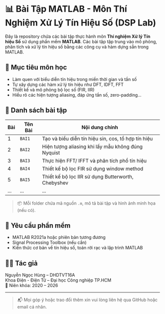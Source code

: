 # 📊 Bài Tập MATLAB - Môn Thí Nghiệm Xử Lý Tín Hiệu Số (DSP Lab)

Đây là repository chứa các bài tập thực hành môn **Thí nghiệm Xử lý Tín hiệu Số** sử dụng phần mềm **MATLAB**. Các bài tập tập trung vào mô phỏng, phân tích và xử lý tín hiệu số bằng các công cụ và hàm dựng sẵn trong MATLAB.

## 🎯 Mục tiêu môn học

- Làm quen với biểu diễn tín hiệu trong miền thời gian và tần số
- Tự xây dựng các hàm xử lý tín hiệu như DFT, IDFT, FFT
- Thiết kế và mô phỏng bộ lọc số (FIR, IIR)
- Hiểu rõ các hiện tượng aliasing, đáp ứng tần số, zero-padding...

## 📁 Danh sách bài tập

| Bài | Tên Bài | Nội dung chính |
|-----|---------|----------------|
| 1   | `BAI1` | Tạo và biểu diễn tín hiệu sin, cos, tổ hợp tín hiệu |
| 2   | `BAI2` | Hiện tượng aliasing khi lấy mẫu không đúng Nyquist |
| 3   | `BAI3` | Thực hiện FFT/ IFFT và phân tích phổ tín hiệu |
| 4   | `BAI4` | Thiết kế bộ lọc FIR sử dụng window method |
| 5   | `BAI5` | Thiết kế bộ lọc IIR sử dụng Butterworth, Chebyshev |
| ... | ... | ... |

> 📦 Mỗi folder chứa mã nguồn `.m`, mô tả bài tập và hình ảnh minh họa (nếu có).

## 🧰 Yêu cầu phần mềm

- MATLAB R2021a hoặc phiên bản tương đương
- Signal Processing Toolbox (nếu cần)
- Kiến thức cơ bản về tín hiệu số, toán rời rạc và lập trình MATLAB

## 👨‍💻 Tác giả

Nguyễn Ngọc Hùng – DHDTVT16A  
Khoa Điện - Điện Tử – Đại học Công nghiệp TP.HCM  
📅 Niên khóa: 2020 – 2026

---

> 📬 Mọi góp ý hoặc trao đổi thêm xin vui lòng liên hệ qua GitHub hoặc email cá nhân.
